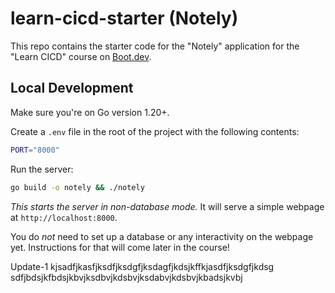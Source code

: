 # learn-cicd-starter (Notely)

This repo contains the starter code for the "Notely" application for the "Learn CICD" course on [Boot.dev](https://boot.dev).

## Local Development

Make sure you're on Go version 1.20+.

Create a `.env` file in the root of the project with the following contents:

```bash
PORT="8000"
```

Run the server:

```bash
go build -o notely && ./notely
```

*This starts the server in non-database mode.* It will serve a simple webpage at `http://localhost:8000`.

You do *not* need to set up a database or any interactivity on the webpage yet. Instructions for that will come later in the course!

Update-1 kjsadfjkasfjksdfjksdgfjksdagfjkdsjkffkjasdfjksdgfjkdsg
sdfjbdsjkfbdsjkbvjksdbvjkdsbvjksdabvjkdsbvjkbadsjkvbj

